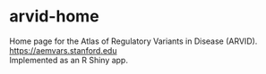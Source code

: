 # arvid-home
Home page for the Atlas of Regulatory Variants in Disease (ARVID).   
https://aemvars.stanford.edu  
Implemented as an R Shiny app.
